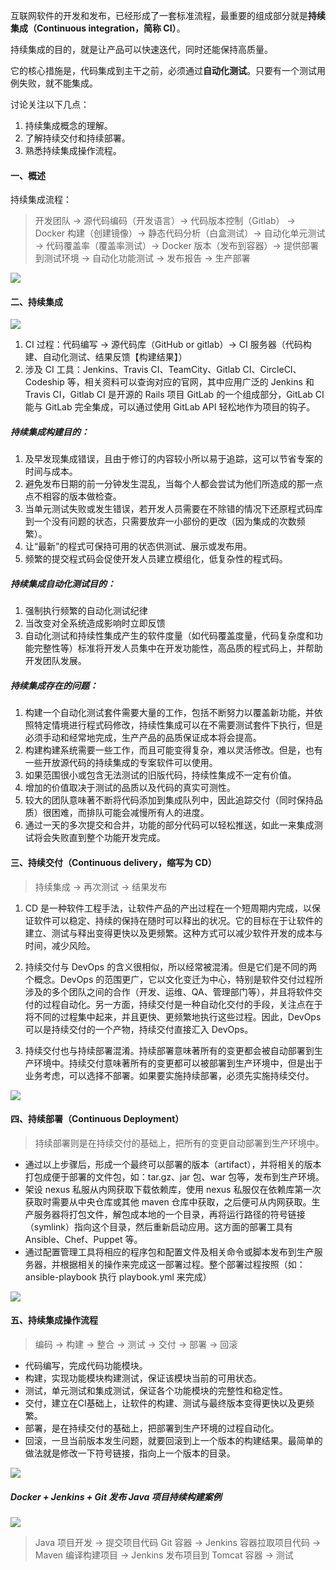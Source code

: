 互联网软件的开发和发布，已经形成了一套标准流程，最重要的组成部分就是**持续集成（Continuous integration，简称 CI）**。

持续集成的目的，就是让产品可以快速迭代，同时还能保持高质量。

它的核心措施是，代码集成到主干之前，必须通过**自动化测试**。只要有一个测试用例失败，就不能集成。

讨论关注以下几点：

1. 持续集成概念的理解。
2. 了解持续交付和持续部署。
3. 熟悉持续集成操作流程。

#### 一、概述

持续集成流程：

> 开发团队 -> 源代码编码（开发语言）-> 代码版本控制（Gitlab） -> Docker 构建（创建镜像）-> 静态代码分析（白盒测试）-> 自动化单元测试 -> 代码覆盖率（覆盖率测试）-> Docker 版本（发布到容器）-> 提供部署到测试环境 -> 自动化功能测试 -> 发布报告 -> 生产部署



![](https://upload-images.jianshu.io/upload_images/6943526-ff25a1640c3a174f.png?imageMogr2/auto-orient/strip%7CimageView2/2/w/1240)




#### 二、持续集成



![](https://upload-images.jianshu.io/upload_images/6943526-f1b06b58dfa7c7d5.png?imageMogr2/auto-orient/strip%7CimageView2/2/w/1240)




1. CI 过程：代码编写 -> 源代码库（GitHub or gitlab）-> CI 服务器（代码构建、自动化测试、结果反馈【构建结果】）
2. 涉及 CI 工具：Jenkins、Travis CI、TeamCity、Gitlab CI、CircleCI、Codeship 等，相关资料可以查询对应的官网，其中应用广泛的 Jenkins 和 Travis CI，Gitlab CI 是开源的 Rails 项目 GitLab 的一个组成部分，GitLab CI 能与 GitLab 完全集成，可以通过使用 GitLab API 轻松地作为项目的钩子。

##### 持续集成构建目的：

1. 及早发现集成错误，且由于修订的内容较小所以易于追踪，这可以节省专案的时间与成本。
2. 避免发布日期的前一分钟发生混乱，当每个人都会尝试为他们所造成的那一点点不相容的版本做检查。
3. 当单元测试失败或发生错误，若开发人员需要在不除错的情况下还原程式码库到一个没有问题的状态，只需要放弃一小部份的更改（因为集成的次数频繁）。
4. 让“最新”的程式可保持可用的状态供测试、展示或发布用。
5. 频繁的提交程式码会促使开发人员建立模组化，低复杂性的程式码。

##### 持续集成自动化测试目的：

1. 强制执行频繁的自动化测试纪律
2. 当改变对全系统造成影响时立即反馈
3. 自动化测试和持续性集成产生的软件度量（如代码覆盖度量，代码复杂度和功能完整性等）标准将开发人员集中在开发功能性，高品质的程式码上，并帮助开发团队发展。

##### 持续集成存在的问题：

1. 构建一个自动化测试套件需要大量的工作，包括不断努力以覆盖新功能，并依照特定情境进行程式码修改，持续性集成可以在不需要测试套件下执行，但是必须手动和经常地完成，生产产品的品质保证成本将会提高。
2. 构建构建系统需要一些工作，而且可能变得复杂，难以灵活修改。但是，也有一些开放源代码的持续集成的专案软件可以使用。
3. 如果范围很小或包含无法测试的旧版代码，持续性集成不一定有价值。
4. 增加的价值取决于测试的品质以及代码的真实可测性。
5. 较大的团队意味著不断将代码添加到集成队列中，因此追踪交付（同时保持品质）很困难，而排队可能会减慢所有人的进度。
6. 通过一天的多次提交和合并，功能的部分代码可以轻松推送，如此一来集成测试将会失败直到整个功能开发完成。

#### 三、持续交付（Continuous delivery，缩写为 CD）

> 持续集成 -> 再次测试 -> 结果发布

1. CD 是一种软件工程手法，让软件产品的产出过程在一个短周期内完成，以保证软件可以稳定、持续的保持在随时可以释出的状况。它的目标在于让软件的建立、测试与释出变得更快以及更频繁。这种方式可以减少软件开发的成本与时间，减少风险。

2. 持续交付与 DevOps 的含义很相似，所以经常被混淆。但是它们是不同的两个概念。DevOps 的范围更广，它以文化变迁为中心，特别是软件交付过程所涉及的多个团队之间的合作（开发、运维、QA、管理部门等），并且将软件交付的过程自动化。另一方面，持续交付是一种自动化交付的手段，关注点在于将不同的过程集中起来，并且更快、更频繁地执行这些过程。因此，DevOps 可以是持续交付的一个产物，持续交付直接汇入 DevOps。

3. 持续交付也与持续部署混淆。持续部署意味著所有的变更都会被自动部署到生产环境中。持续交付意味著所有的变更都可以被部署到生产环境中，但是出于业务考虑，可以选择不部署。如果要实施持续部署，必须先实施持续交付。

   

![](https://upload-images.jianshu.io/upload_images/6943526-a76694dff78c860a.png?imageMogr2/auto-orient/strip%7CimageView2/2/w/1240)

   

#### 四、持续部署（Continuous Deployment）

> 持续部署则是在持续交付的基础上，把所有的变更自动部署到生产环境中。

- 通过以上步骤后，形成一个最终可以部署的版本（artifact），并将相关的版本打包成便于部署的文件包，如：tar.gz、jar 包、war 包等，发布到生产环境。
- 架设 nexus 私服从内网获取下载依赖库，使用 nexus 私服仅在依赖库第一次获取时需要从中央仓库或其他 maven 仓库中获取，之后便可从内网获取。生产服务器将打包文件，解包成本地的一个目录，再将运行路径的符号链接（symlink）指向这个目录，然后重新启动应用。这方面的部署工具有 Ansible、Chef、Puppet 等。
- 通过配置管理工具将相应的程序包和配置文件及相关命令或脚本发布到生产服务器，并根据相关的操作来完成这一部署过程。整个部署过程按照（如：ansible-playbook 执行 playbook.yml 来完成）

![](https://upload-images.jianshu.io/upload_images/6943526-9c214a64ed5331dd.png?imageMogr2/auto-orient/strip%7CimageView2/2/w/1240)




#### 五、持续集成操作流程

> 编码 -> 构建 -> 整合 -> 测试 -> 交付 -> 部署 -> 回滚

- 代码编写，完成代码功能模块。
- 构建，实现功能模块构建测试，保证该模块当前的可用状态。
- 测试，单元测试和集成测试，保证各个功能模块的完整性和稳定性。
- 交付，建立在CI基础上，让软件的构建、测试与最终版本变得更快以及更频繁。
- 部署，是在持续交付的基础上，把部署到生产环境的过程自动化。
- 回滚，一旦当前版本发生问题，就要回滚到上一个版本的构建结果。最简单的做法就是修改一下符号链接，指向上一个版本的目录。



![](https://upload-images.jianshu.io/upload_images/6943526-6a2b68e1a1ae5ff8.png?imageMogr2/auto-orient/strip%7CimageView2/2/w/1240)



##### Docker + Jenkins + Git 发布 Java 项目持续构建案例

![](https://upload-images.jianshu.io/upload_images/6943526-7671feb66c4a6ba0.png?imageMogr2/auto-orient/strip%7CimageView2/2/w/1240)


> Java 项目开发 -> 提交项目代码 Git 容器 -> Jenkins 容器拉取项目代码 -> Maven 编译构建项目 -> Jenkins 发布项目到 Tomcat 容器 -> 测试


